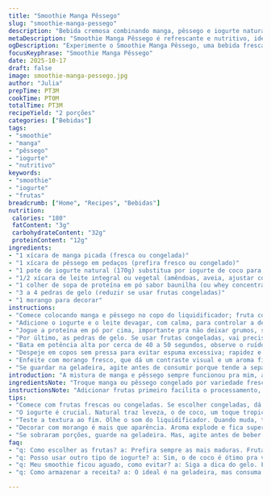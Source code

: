 ```yaml
---
title: "Smoothie Manga Pêssego"
slug: "smoothie-manga-pessego"
description: "Bebida cremosa combinando manga, pêssego e iogurte natural, com toque de proteína em pó. Textura aveludada, aroma adocicado que invade a cozinha, refrescante e nutritiva. Ideal pro café da manhã ou lanche rápido. Fácil de adaptar com frutas congeladas ou versões veganas do iogurte. Mistura frutas e laticínios para equilíbrio entre doçura natural e cremosidade. Geladinho, quebra o dia quente no ato. Serve duas pessoas, sempre ótimo pra quem tá correndo e quer algo leve, mas sustancioso."
metaDescription: "Smoothie Manga Pêssego é refrescante e nutritivo, ideal pro café da manhã ou lanche rápido com uma combinação deliciosa de frutas"
ogDescription: "Experimente o Smoothie Manga Pêssego, uma bebida fresca e nutritiva que combina doçura natural e cremosidade, perfeita pra qualquer hora do dia"
focusKeyphrase: "Smoothie Manga Pêssego"
date: 2025-10-17
draft: false
image: smoothie-manga-pessego.jpg
author: "Julia"
prepTime: PT3M
cookTime: PT0M
totalTime: PT3M
recipeYield: "2 porções"
categories: ["Bebidas"]
tags:
- "smoothie"
- "manga"
- "pêssego"
- "iogurte"
- "nutritivo"
keywords:
- "smoothie"
- "iogurte"
- "frutas"
breadcrumb: ["Home", "Recipes", "Bebidas"]
nutrition: 
 calories: "180"
 fatContent: "3g"
 carbohydrateContent: "32g"
 proteinContent: "12g"
ingredients:
- "1 xícara de manga picada (fresca ou congelada)"
- "1 xícara de pêssego em pedaços (prefira fresco ou congelado)"
- "1 pote de iogurte natural (170g) substitua por iogurte de coco para versão vegana"
- "1/2 xícara de leite integral ou vegetal (amêndoas, aveia, ajustar conforme textura desejada)"
- "1 colher de sopa de proteína em pó sabor baunilha (ou whey concentrado)"
- "3 a 4 pedras de gelo (reduzir se usar frutas congeladas)"
- "1 morango para decorar"
instructions:
- "Comece colocando manga e pêssego no copo do liquidificador; fruta congelada dá aquela consistência quase um creme e segura o gelo; mas se só tiver fresca, aumenta o gelo."
- "Adicione o iogurte e o leite devagar, com calma, para controlar a densidade; aqui dou meu toque: colocar menos líquido se quiser mais cremoso, mais se deseja algo pra beber na canudinho rápido."
- "Jogue a proteína em pó por cima, importante pra não deixar grumos, sempre peneirado se possível; a pulsação inicial ajuda a incorporar melhor."
- "Por último, as pedras de gelo. Se usar frutas congeladas, vai precisar menos; o smoothie deve ficar gelado, mas sem pedaços grandes de gelo que tirem o prazer de beber."
- "Bata em potência alta por cerca de 40 a 50 segundos, observe o ruído do motor mudar, fica mais firme sem soltar muito som pesado; importante olhar pela tampa, se ainda tiver pedaços grandes, bater mais um pouco; a textura final tem que ser aveludada sem ser aguada."
- "Despeje em copos sem pressa para evitar espuma excessiva; rapidez e cuidado no servir mantém a textura."
- "Enfeite com morango fresco, que dá um contraste visual e um aroma final, atraente e simples."
- "Se guardar na geladeira, agite antes de consumir porque tende a separar; smoothie é melhor na hora, frescor faz toda diferença."
introduction: "A mistura de manga e pêssego sempre funcionou pra mim, a doçura natural dessas frutas dispensa grandes adições de açúcar. O que aprendi depois de algumas tentativas é que a escolha do iogurte muda tudo - o natural traz mais cremosidade e frescor, o de coco, um toque tropical diferente. Incorporar proteína em pó é saída certeira pra quem precisa de energia sem perder a leveza. No calor, o gelo fecha o ciclo, pode exagerar um pouco que ele segura. Detalhe: observe o som do liquidificador, ele nunca mente. Textura final deve ser aveludada e não aguada. Já errei feio e ficou mais uma sopa. Ter controle do líquido é chave. E a decoração não é frescura, morango fresco amplia aroma, desperta a vontade de beber. Serve para 2, ideal pra dividir manhã de domingo preguiçoso ou pós-treino rápido."
ingredientsNote: "Troque manga ou pêssego congelado por variedade fresca se quiser textura mais leve, só avalie reduzir gelo para não diluir. Para veganos, o iogurte de coco mantém cremosidade, mas muda sabor, fica mais tropical. Leite vegetal como amêndoas ou aveia é boa alternativa, evitam excesso de gordura do leite integral e deixam sabor sutil. Proteína em pó sabor baunilha é meu preferido, mas chocolate combina também pra variação. Pedras de gelo frescas fazem toda diferença; gelo derretido acaba aguando, um erro comum. Preparar tudo com ingredientes gelados deixa o smoothie mais refrescante, sem precisar adicionar tanto gelo no liquidificador."
instructionsNote: "Adicionar frutas primeiro facilita o processamento, evita que a lâmina fique presa em ingredientes mais densos. Jogar líquidos aos poucos ajuda a controlar consistência; se borrar textura é difícil recuperar, melhor ir adicionando devagar. Peneirar a proteína evita grumos, um cuidado técnico que ninguém conta. O tempo de bater depende da potência do aparelho, mas prestar atenção no som e textura é a dica real. Despejar com cuidado evita excesso de espuma que estraga experiência. Servir com uma fruta fresca por cima não só decora, mas dá aroma, fazendo diferença sensorial. Se for guardar, agite antes de consumir porque separa naturalmente, mas o ideal é beber na hora."
tips:
- "Comece com frutas frescas ou congeladas. Se escolher congeladas, dá aquela consistência cremosa. Usa gelo? Cuidado, muito gelo dilui. Equilibre!"
- "O iogurte é crucial. Natural traz leveza, o de coco, um toque tropical. Leite vegetal também é opção. Alterar ingredientes muda o resultado final."
- "Teste a textura ao fim. Olhe o som do liquidificador. Quando muda, tá no ponto. Aveludado não aguado. Controle a quantidade de líquido para não perder."
- "Decorar com morango é mais que aparência. Aroma explode e fica super atraente. Um truque simples, mas traz um charme especial e faz a diferença."
- "Se sobraram porções, guarde na geladeira. Mas, agite antes de beber. Separar é normal. Melhor mesmo é consumir fresquinho, sensação inigualável."
faq:
- "q: Como escolher as frutas? a: Prefira sempre as mais maduras. Fruta fresca combina mais. Se só congelada tiver, pode usar. Olho na textura."
- "q: Posso usar outro tipo de iogurte? a: Sim, o de coco é ótimo pra veganos. Iogurte grego é mais espesso, vale experimentar. Ajuste o leite se mudar."
- "q: Meu smoothie ficou aguado, como evitar? a: Siga a dica do gelo. Frutos congelados tornam mais cremoso. Menos líquido é chave. Mistura é tudo."
- "q: Como armazenar a receita? a: O ideal é na geladeira, mas consuma logo. Separar acontece ao deixar. Agitar antes é a solução mais prática."

---
```

